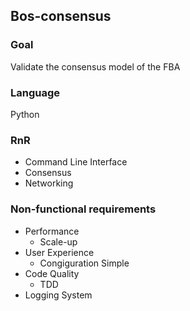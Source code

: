## Bos-consensus
### Goal
Validate the consensus model of the FBA
### Language
Python
### RnR
- Command Line Interface
- Consensus
- Networking
### Non-functional requirements
- Performance
  - Scale-up
- User Experience
  - Congiguration Simple
- Code Quality
  - TDD
- Logging System

